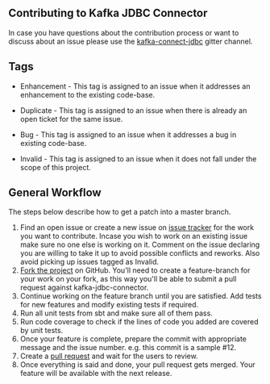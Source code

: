 Contributing to Kafka JDBC Connector
------------------------------------

In case you have questions about the contribution process or want to discuss about an issue please use the [kafka-connect-jdbc](https://gitter.im/kafka-jdbc-connector/Lobby) gitter channel.

Tags
----

* Enhancement - This tag is assigned to an issue when it addresses an enhancement to the existing code-base.

* Duplicate - This tag is assigned to an issue when there is already an open ticket for the same issue.

* Bug - This tag is assigned to an issue when it addresses a bug in existing code-base.

* Invalid - This tag is assigned to an issue when it does not fall under the scope of this project.

General Workflow
----------------

The steps below describe how to get a patch into a master branch.

1. Find an open issue or create a new issue on [issue tracker](https://github.com/agoda-com/kafka-jdbc-connector/issues) for the work you want to contribute. Incase you wish to work on an existing issue make sure no one else is working on it. Comment on the issue declaring you are willing to take it up to avoid possible conflicts and reworks. Also avoid picking up issues tagged as Invalid.
2. [Fork the project](https://github.com/agoda-com/kafka-jdbc-connector#fork-destination-box) on GitHub. You'll need to create a feature-branch for your work on your fork, as this way you'll be able to submit a pull request against kafka-jdbc-connector.
3. Continue working on the feature branch until you are satisfied. Add tests for new features and modify existing tests if required.
4. Run all unit tests from sbt and make sure all of them pass.
5. Run code coverage to check if the lines of code you added are covered by unit tests.
6. Once your feature is complete, prepare the commit with appropriate message and the issue number. e.g. this commit is a sample #12.
7. Create a [pull request](https://help.github.com/articles/about-pull-requests/) and wait for the users to review.
8. Once everything is said and done, your pull request gets merged. Your feature will be available with the next release.